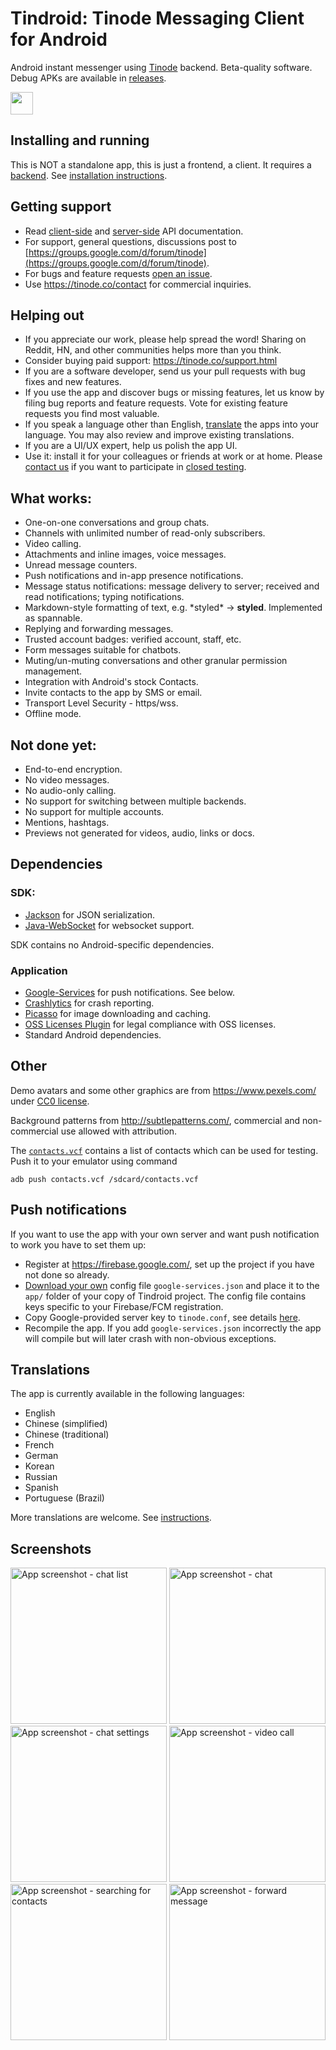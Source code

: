 # Tindroid: Tinode Messaging Client for Android

Android instant messenger using [Tinode](https://github.com/tinode/chat/) backend. Beta-quality software.
Debug APKs are available in [releases](https://github.com/tinode/tindroid/releases).

<a href="https://play.google.com/store/apps/details?id=co.tinode.tindroidx"><img src="play-store.svg" height=36></a>

## Installing and running

This is NOT a standalone app, this is just a frontend, a client. It requires a [backend](https://github.com/tinode/chat/). See [installation instructions](https://github.com/tinode/chat/blob/master/INSTALL.md).

## Getting support

- Read [client-side](http://tinode.github.io/java-api/) and [server-side](https://github.com/tinode/chat/blob/master/docs/API.md) API documentation.
- For support, general questions, discussions post to [https://groups.google.com/d/forum/tinode](https://groups.google.com/d/forum/tinode).
- For bugs and feature requests [open an issue](https://github.com/tinode/tindroid/issues/new).
- Use https://tinode.co/contact for commercial inquiries.

## Helping out

- If you appreciate our work, please help spread the word! Sharing on Reddit, HN, and other communities helps more than you think.
- Consider buying paid support: https://tinode.co/support.html
- If you are a software developer, send us your pull requests with bug fixes and new features.
- If you use the app and discover bugs or missing features, let us know by filing bug reports and feature requests. Vote for existing feature requests you find most valuable.
- If you speak a language other than English, [translate](https://github.com/tinode/chat/blob/devel/docs/translations.md#android) the apps into your language. You may also review and improve existing translations.
- If you are a UI/UX expert, help us polish the app UI.
- Use it: install it for your colleagues or friends at work or at home. Please [contact us](https://tinode.co/contact) if you want to participate in [closed testing](https://support.google.com/googleplay/android-developer/answer/9845334?hl=en).

## What works:

- One-on-one conversations and group chats.
- Channels with unlimited number of read-only subscribers.
- Video calling.
- Attachments and inline images, voice messages.
- Unread message counters.
- Push notifications and in-app presence notifications.
- Message status notifications: message delivery to server; received and read notifications; typing notifications.
- Markdown-style formatting of text, e.g. \*styled\* &rarr; **styled**. Implemented as spannable.
- Replying and forwarding messages.
- Trusted account badges: verified account, staff, etc.
- Form messages suitable for chatbots.
- Muting/un-muting conversations and other granular permission management.
- Integration with Android's stock Contacts.
- Invite contacts to the app by SMS or email.
- Transport Level Security - https/wss.
- Offline mode.

## Not done yet:

- End-to-end encryption.
- No video messages.
- No audio-only calling.
- No support for switching between multiple backends.
- No support for multiple accounts.
- Mentions, hashtags.
- Previews not generated for videos, audio, links or docs.

## Dependencies

### SDK:

- [Jackson](https://github.com/FasterXML/jackson) for JSON serialization.
- [Java-WebSocket](https://github.com/TooTallNate/Java-WebSocket/) for websocket support.

SDK contains no Android-specific dependencies.

### Application

- [Google-Services](https://firebase.google.com/docs/cloud-messaging/android/client) for push notifications. See below.
- [Crashlytics](https://firebase.google.com/docs/android/setup) for crash reporting.
- [Picasso](https://square.github.io/picasso/) for image downloading and caching.
- [OSS Licenses Plugin](https://github.com/google/play-services-plugins/tree/master/oss-licenses-plugin) for legal compliance with OSS licenses.
- Standard Android dependencies.

## Other

Demo avatars and some other graphics are from https://www.pexels.com/ under [CC0 license](https://www.pexels.com/photo-license/).

Background patterns from http://subtlepatterns.com/, commercial and non-commercial use allowed with attribution.

The [`contacts.vcf`](./contacts.vcf) contains a list of contacts which can be used for testing. Push it to your emulator using command

```
adb push contacts.vcf /sdcard/contacts.vcf
```

## Push notifications

If you want to use the app with your own server and want push notification to work you have to set them up:

- Register at https://firebase.google.com/, set up the project if you have not done so already.
- [Download your own](https://developers.google.com/android/guides/google-services-plugin) config file `google-services.json` and place it to the `app/` folder of your copy of Tindroid project. The config file contains keys specific to your Firebase/FCM registration.
- Copy Google-provided server key to `tinode.conf`, see details [here](https://github.com/tinode/chat/blob/master/docs/faq.md#q-how-to-setup-fcm-push-notifications).
- Recompile the app. If you add `google-services.json` incorrectly the app will compile but will later crash with non-obvious exceptions.

## Translations

The app is currently available in the following languages:

- English
- Chinese (simplified)
- Chinese (traditional)
- French
- German
- Korean
- Russian
- Spanish
- Portuguese (Brazil)

More translations are welcome. See [instructions](https://github.com/tinode/chat/blob/devel/docs/translations.md#android).

## Screenshots

<img src="android-contacts.png" alt="App screenshot - chat list" width="250" /> <img src="android-chat.png" alt="App screenshot - chat" width="250" /> <img src="android-topic-info.png" alt="App screenshot - chat settings" width="250" />
<img src="android-video-call.png" alt="App screenshot - video call" width="250" /> <img src="android-find-people.png" alt="App screenshot - searching for contacts" width="250" /> <img src="android-forward.png" alt="App screenshot - forward message" width="250" />
